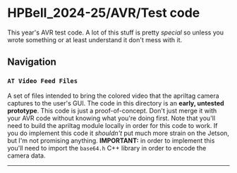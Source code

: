 # HPBell_2024-25/AVR/Test code
This year's AVR test code. A lot of this stuff is pretty *special* so unless you wrote something or at least understand it don't mess with it.
## Navigation
### `AT Video Feed Files`
A set of files intended to bring the colored video that the apriltag camera captures to the user's GUI. The code in this directory is an **early, untested prototype**. This code is just a proof-of-concept. Don't just merge it with your AVR code without knowing what you're doing first. Note that you'll need to build the apriltag module locally in order for this code to work. If you do implement this code it *shouldn't* put much more strain on the Jetson, but I'm not promising anything. **IMPORTANT:** in order to implement this you'll need to import the `base64.h` C++ library in order to encode the camera data.
***